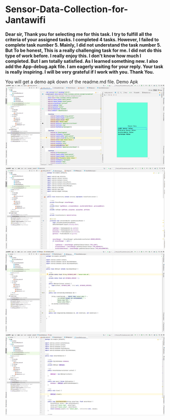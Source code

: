 # Sensor-Data-Collection-for-Jantawifi
<p><b>Dear sir, Thank you for selecting me for this task. I try to fulfill all the criteria of your assigned tasks. I completed 4 tasks. However, I failed to complete task number 5. Mainly, I did not understand the task number 5. But To be honest, This is a really challenging task for me. I did not do this type of work before. I really enjoy this. I don't know how much I completed. But I am totally satisfied. As I learned something new. I also add the App-debug.apk file. I am eagerly waiting for your reply. Your task is really inspiring. I will be very grateful if I work with you. Thank You.</b></p> You will get a demo apk down of the readme.md file.
<file src = "app-debug.apk">Demo Apk</file> 
<br>
<img src ="C1.PNG">
<img src ="C2.PNG">
<img src ="C3.PNG">
<img src ="C4.PNG">

